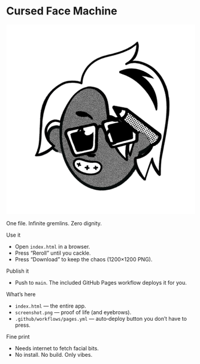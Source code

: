 # Cursed Face Machine

![A freshly conjured goblin](screenshot.png)

One file. Infinite gremlins. Zero dignity.

Use it
- Open `index.html` in a browser.
- Press “Reroll” until you cackle.
- Press “Download” to keep the chaos (1200×1200 PNG).

Publish it
- Push to `main`. The included GitHub Pages workflow deploys it for you.

What’s here
- `index.html` — the entire app.
- `screenshot.png` — proof of life (and eyebrows).
- `.github/workflows/pages.yml` — auto‑deploy button you don’t have to press.

Fine print
- Needs internet to fetch facial bits.
- No install. No build. Only vibes.
